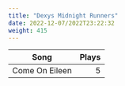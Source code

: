 ```yaml
---
title: "Dexys Midnight Runners"
date: 2022-12-07/2022T23:22:32
weight: 415
---
```




 Song | Plays 
----- | -----:
Come On Eileen | 5
